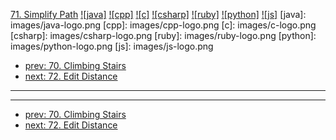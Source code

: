 [71. Simplify Path](https://leetcode.com/problems/simplify-path/)
[![java]](https://github.com/leetcode-study-group/leetcode-java-solutions/blob/master/071-simplify-path.md)
[![cpp]](https://github.com/leetcode-study-group/leetcode-cpp-solutions/blob/master/071-simplify-path.md)
[![c]](https://github.com/leetcode-study-group/leetcode-c-solutions/blob/master/071-simplify-path.md)
[![csharp]](https://github.com/leetcode-study-group/leetcode-csharp-solutions/blob/master/071-simplify-path.md)
[![ruby]](https://github.com/leetcode-study-group/leetcode-ruby-solutions/blob/master/071-simplify-path.md)
[![python]](https://github.com/leetcode-study-group/leetcode-python-solutions/blob/master/071-simplify-path.md)
[![js]](https://github.com/leetcode-study-group/leetcode-js-solutions/blob/master/071-simplify-path.md)
[java]: images/java-logo.png
[cpp]: images/cpp-logo.png
[c]: images/c-logo.png
[csharp]: images/csharp-logo.png
[ruby]: images/ruby-logo.png
[python]: images/python-logo.png
[js]: images/js-logo.png

- [prev: 70. Climbing Stairs](070-climbing-stairs.md)
- [next: 72. Edit Distance](072-edit-distance.md)

---


---

- [prev: 70. Climbing Stairs](070-climbing-stairs.md)
- [next: 72. Edit Distance](072-edit-distance.md)
